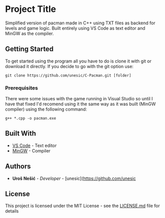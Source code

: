 # Project Title

Simplified version of pacman made in C++ using TXT files as backend for levels and game logic. Built entirely using VS Code as text editor and MinGW as the compiler.

## Getting Started

To get started using the program all you have to do is clone it with git or download it directly. If you decide to go with the git option use:

```
git clone https://github.com/unesic/C-Pacman.git [folder]
```

### Prerequisites

There were some issues with the game running in Visual Studio so until I have that fixed I'd recomend using it the same way as it was built (MinGW compiler) using the following command:

```
g++ *.cpp -o pacman.exe
```

## Built With

* [VS Code](https://code.visualstudio.com/) - Text editor
* [MinGW](http://www.mingw.org/) - Compiler

## Authors

* **Uroš Nešić** - *Developer* - [unesic](https://github.com/unesic

## License

This project is licensed under the MIT License - see the [LICENSE.md](LICENSE.md) file for details